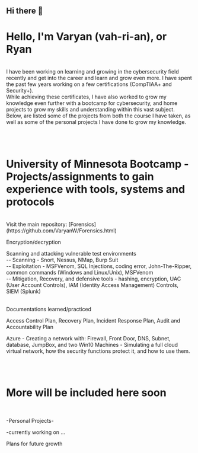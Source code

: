 ## Hi there 👋
<h1>Hello, I'm Varyan (vah-ri-an), or Ryan </h1> 
<br><body>I have been working on learning and growing in the cybersecurity field recently and get into the career and learn and grow even more. I have spent the past few years working on a few certifications (CompTIAA+ and Security+).<br>
While achieving these certificates, I have also worked to grow my knowledge even further with a bootcamp for cybersecurity, and home projects to grow my skills and understanding within this vast subject. <br>
Below, are listed some of the projects from both the course I have taken, as well as some of the personal projects I have done to grow my knowledge.</body>


<br> <br>
<h1>University of Minnesota Bootcamp - Projects/assignments to gain experience with tools, systems and protocols</h1><br>
Visit the main repository: [Forensics](https://github.com/VaryanW/Forensics.html)
<p>Encryption/decryption</p>
<body>Scanning and attacking vulnerable test environments</body><br>
<body>-- Scanning - Snort, Nessus, NMap, Burp Suit</body><br>
<body>-- Exploitation - MSFVenom, SQL Injections, coding error, John-The-Ripper, common commands (Windows and Linux/Unix), MSFVenom</body><br>
<body>-- Mitigation, Recovery, and defensive tools - hashing, encryption, UAC (User Account Controls), IAM (Identity Access Management) Controls, <br>  SIEM (Splunk)</body> <br><br>
<p>Documentations learned/practiced</p>
<p>Access Control Plan, Recovery Plan, Incident Response Plan, Audit and Accountability Plan</p>
<p>Azure - Creating a network with: Firewall, Front Door, DNS, Subnet, database, JumpBox, and two Win10 Machines - Simulating a full cloud virtual network, how the security functions protect it, and how to use them. </p>
<br><br>
<h1>More will be included here soon</h1><br>
<p>-Personal Projects-</p>
<p>-currently working on ...</p>
<p>Plans for future growth</p>
<!--
**VaryanW/VaryanW** is a ✨ _special_ ✨ repository because its `README.md` (this file) appears on your GitHub profile.

Here are some ideas to get you started:

- 🔭 I’m currently working on ...
- 🌱 I’m currently learning ...
- 👯 I’m looking to collaborate on ...
- 🤔 I’m looking for help with ...
- 💬 Ask me about ...
- 📫 How to reach me: ...
- 😄 Pronouns: ...
- ⚡ Fun fact: ...
-->
